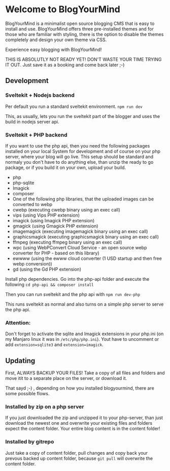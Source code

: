 # Welcome to BlogYourMind
BlogYourMind is a minimalist open source blogging CMS that is easy to install and use. BlogYourMind offers three pre-installed themes and for those who are familiar with styling, there is the option to disable the themes completely and design your own theme via CSS.

Experience easy blogging with BlogYourMind!

THIS IS ABSOLUTLY NOT READY YET! DON'T WASTE YOUR TIME TRYING IT OUT.
Just save it as a booking and come back later ;-)

## Development

### Sveltekit + Nodejs backend
Per default you run a standard sveltekit environment.
`npm run dev`

This, as usually, lets you run the sveltekit part of the blogger and uses the build in nodejs server api.


### Sveltekit + PHP backend
If you want to use the php api, then you need the following packages installed on your local System for development and of course on your php server, where your blog will go live. This setup should be standard and normaly you don't have to do anything else, than unzip the ready to go package, or if you build it on your own, upload your build.

- php
- php-sqlite
- Imagick
- composer
- One of the following php libraries, that the uploaded images can be converted to webp
 - cwebp (executing cwebp binary using an exec call)
 - vips (using Vips PHP extension)
 - imagick (using Imagick PHP extension)
 - gmagick (using Gmagick PHP extension)
 - imagemagick (executing imagemagick binary using an exec call)
 - graphicsmagick (executing graphicsmagick binary using an exec call)
 - ffmpeg (executing ffmpeg binary using an exec call)
 - wpc (using WebPConvert Cloud Service - an open source webp converter for PHP - based on this library)
 - ewwww (using the ewww cloud converter (1 USD startup and then free webp conversion))
 - gd (using the Gd PHP extension)


Install php dependencies. Go into the php-api folder and execute the following
`cd php-api && composer install`

Then you can run sveltekit and the php api with
`npm run dev-php`

This runs sveltekit as normal and also turns on a simple php server to serve the php api.

### Attention:
Don't forget to activate the sqlite and Imagick extensions in your php.ini (on my Manjaro linux it was in `/etc/php/php.ini`). Yout have to uncomment or add `extension=sqlite3` and `extension=imagick`.


## Updating
First, ALWAYS BACKUP YOUR FILES! Take a copy of all files and folders and move itit to a separate place on the server, or download it.

That sayd ;-) , depending on how you installed blogyourmind, there are some possible flows.

### Installed by zip on a php server
If you just downloaded the zip and unzipped it to your php-server, than just download the newest one and overwrite your existing files and folders expect the content folder. Your entire blog content is in the content folder!

### Installed by gitrepo
Just take a copy of content folder, pull changes and copy back your prevous backed up content folder, because `git pull` will overwrite the content folder.